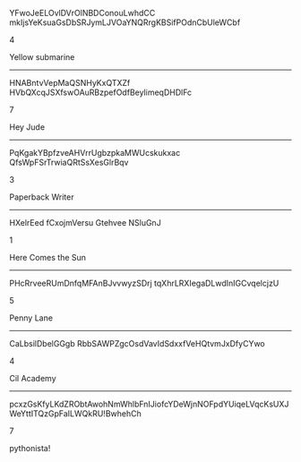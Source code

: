 YFwoJeELOvlDVrOlNBDConouLwhdCC mkIjsYeKsuaGsDbSRJymLJVOaYNQRrgKBSifPOdnCbUleWCbf

4

Yellow submarine

- --
HNABntvVepMaQSNHyKxQTXZf HVbQXcqJSXfswOAuRBzpefOdfBeylimeqDHDlFc

7

Hey Jude

---
PqKgakYBpfzveAHVrrUgbzpkaMWUcskukxac QfsWpFSrTrwiaQRtSsXesGlrBqv

3

Paperback Writer

---
HXelrEed fCxojmVersu Gtehvee NSluGnJ

1

Here Comes the Sun

---
PHcRrveeRUmDnfqMFAnBJvvwyzSDrj tqXhrLRXIegaDLwdInIGCvqelcjzU

5

Penny Lane

---
CaLbsilDbelGGgb RbbSAWPZgcOsdVavIdSdxxfVeHQtvmJxDfyCYwo

4

Cil Academy

---
pcxzGsKfyLKdZRObtAwohNmWhlbFnIJiofcYDeWjnNOFpdYUiqeLVqcKsUXJWeYttITQzGpFaILWQkRU!BwhehCh

7

pythonista!
